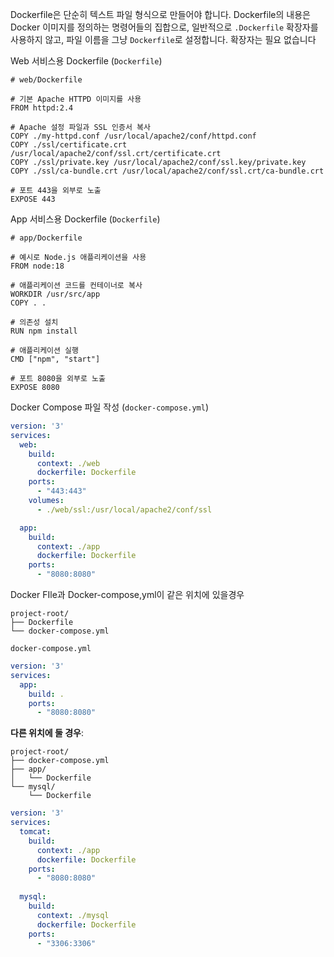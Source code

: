 Dockerfile은 단순히 텍스트 파일 형식으로 만들어야 합니다. Dockerfile의 내용은 Docker 이미지를 정의하는 명령어들의 집합으로, 일반적으로 `.Dockerfile` 확장자를 사용하지 않고, 파일 이름을 그냥 `Dockerfile`로 설정합니다. 확장자는 필요 없습니다


Web 서비스용 Dockerfile (`Dockerfile`)

```file
# web/Dockerfile

# 기본 Apache HTTPD 이미지를 사용
FROM httpd:2.4

# Apache 설정 파일과 SSL 인증서 복사
COPY ./my-httpd.conf /usr/local/apache2/conf/httpd.conf
COPY ./ssl/certificate.crt /usr/local/apache2/conf/ssl.crt/certificate.crt
COPY ./ssl/private.key /usr/local/apache2/conf/ssl.key/private.key
COPY ./ssl/ca-bundle.crt /usr/local/apache2/conf/ssl.crt/ca-bundle.crt

# 포트 443을 외부로 노출
EXPOSE 443

```


App 서비스용 Dockerfile (`Dockerfile`)

```file
# app/Dockerfile

# 예시로 Node.js 애플리케이션을 사용
FROM node:18

# 애플리케이션 코드를 컨테이너로 복사
WORKDIR /usr/src/app
COPY . .

# 의존성 설치
RUN npm install

# 애플리케이션 실행
CMD ["npm", "start"]

# 포트 8080을 외부로 노출
EXPOSE 8080

```



Docker Compose 파일 작성 (`docker-compose.yml`)

```yml
version: '3'
services:
  web:
    build:
      context: ./web
      dockerfile: Dockerfile
    ports:
      - "443:443"
    volumes:
      - ./web/ssl:/usr/local/apache2/conf/ssl

  app:
    build:
      context: ./app
      dockerfile: Dockerfile
    ports:
      - "8080:8080"

```



Docker FIle과 Docker-compose,yml이 같은 위치에 있을경우

```
project-root/
├── Dockerfile
└── docker-compose.yml

```

`docker-compose.yml`

```yml
version: '3'
services:
  app:
    build: .
    ports:
      - "8080:8080"

```


**다른 위치에 둘 경우**:

```
project-root/
├── docker-compose.yml
├── app/
│   └── Dockerfile
└── mysql/
    └── Dockerfile

```


```yml
version: '3'
services:
  tomcat:
    build:
      context: ./app
      dockerfile: Dockerfile
    ports:
      - "8080:8080"
  
  mysql:
    build:
      context: ./mysql
      dockerfile: Dockerfile
    ports:
      - "3306:3306"

```


